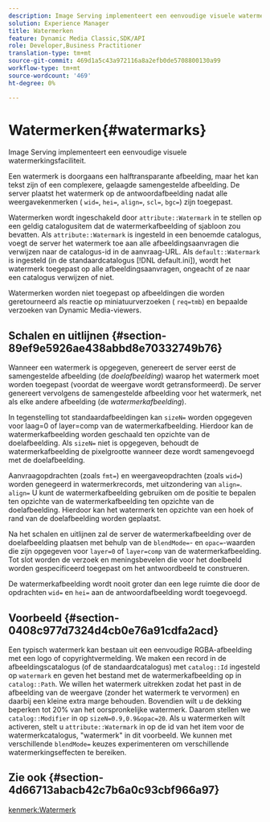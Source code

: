 ```yaml
---
description: Image Serving implementeert een eenvoudige visuele watermerkingsfaciliteit.
solution: Experience Manager
title: Watermerken
feature: Dynamic Media Classic,SDK/API
role: Developer,Business Practitioner
translation-type: tm+mt
source-git-commit: 469d1a5c43a972116a8a2efb0de5708800130a99
workflow-type: tm+mt
source-wordcount: '469'
ht-degree: 0%

---
```



# Watermerken{#watermarks}

Image Serving implementeert een eenvoudige visuele watermerkingsfaciliteit.

Een watermerk is doorgaans een halftransparante afbeelding, maar het kan tekst zijn of een complexere, gelaagde samengestelde afbeelding. De server plaatst het watermerk op de antwoordafbeelding nadat alle weergavekenmerken ( `wid=`, `hei=`, `align=`, `scl=`, `bgc=`) zijn toegepast.

Watermerken wordt ingeschakeld door `attribute::Watermark` in te stellen op een geldig catalogusitem dat de watermerkafbeelding of sjabloon zou bevatten. Als `attribute::Watermark` is ingesteld in een benoemde catalogus, voegt de server het watermerk toe aan alle afbeeldingsaanvragen die verwijzen naar de catalogus-id in de aanvraag-URL. Als `default::Watermark` is ingesteld (in de standaardcatalogus [!DNL default.ini]), wordt het watermerk toegepast op alle afbeeldingsaanvragen, ongeacht of ze naar een catalogus verwijzen of niet.

Watermerken worden niet toegepast op afbeeldingen die worden geretourneerd als reactie op miniatuurverzoeken ( `req=tmb`) en bepaalde verzoeken van Dynamic Media-viewers.

## Schalen en uitlijnen {#section-89ef9e5926ae438abbd8e70332749b76}

Wanneer een watermerk is opgegeven, genereert de server eerst de samengestelde afbeelding (de *doelafbeelding*) waarop het watermerk moet worden toegepast (voordat de weergave wordt getransformeerd). De server genereert vervolgens de samengestelde afbeelding voor het watermerk, net als elke andere afbeelding (de *watermerkafbeelding*).

In tegenstelling tot standaardafbeeldingen kan `sizeN=` worden opgegeven voor laag=0 of layer=comp van de watermerkafbeelding. Hierdoor kan de watermerkafbeelding worden geschaald ten opzichte van de doelafbeelding. Als `sizeN=` niet is opgegeven, behoudt de watermerkafbeelding de pixelgrootte wanneer deze wordt samengevoegd met de doelafbeelding.

Aanvraagopdrachten (zoals `fmt=`) en weergaveopdrachten (zoals `wid=`) worden genegeerd in watermerkrecords, met uitzondering van `align=`. `align=` U kunt de watermerkafbeelding gebruiken om de positie te bepalen ten opzichte van de watermerkafbeelding ten opzichte van de doelafbeelding. Hierdoor kan het watermerk ten opzichte van een hoek of rand van de doelafbeelding worden geplaatst.

Na het schalen en uitlijnen zal de server de watermerkafbeelding over de doelafbeelding plaatsen met behulp van de `blendMode=`- en `opac=`-waarden die zijn opgegeven voor `layer=0` of `layer=comp` van de watermerkafbeelding. Tot slot worden de verzoek en meningsbevelen die voor het doelbeeld worden gespecificeerd toegepast om het antwoordbeeld te construeren.

De watermerkafbeelding wordt nooit groter dan een lege ruimte die door de opdrachten `wid=` en `hei=` aan de antwoordafbeelding wordt toegevoegd.

## Voorbeeld {#section-0408c977d7324d4cb0e76a91cdfa2acd}

Een typisch watermerk kan bestaan uit een eenvoudige RGBA-afbeelding met een logo of copyrightvermelding. We maken een record in de afbeeldingscatalogus (of de standaardcatalogus) met `catalog::Id` ingesteld op `watermark` en geven het bestand met de watermerkafbeelding op in `catalog::Path`. We willen het watermerk uitrekken zodat het past in de afbeelding van de weergave (zonder het watermerk te vervormen) en daarbij een kleine extra marge behouden. Bovendien wilt u de dekking beperken tot 20% van het oorspronkelijke watermerk. Daarom stellen we `catalog::Modifier` in op `sizeN=0.9,0.9&opac=20`. Als u watermerken wilt activeren, stelt u `attribute::Watermark` in op de id van het item voor de watermerkcatalogus, &quot;watermerk&quot; in dit voorbeeld. We kunnen met verschillende `blendMode=` keuzes experimenteren om verschillende watermerkingseffecten te bereiken.

## Zie ook {#section-4d66713abacb42c7b6a0c93cbf966a97}

[kenmerk:Watermerk](../../../../../is-api/image-catalog/image-serving-api-ref/c-image-catalog-reference/c-attributes-reference/r-watermark.md#reference-942b50acb2dd43a5ae498dc41ea9ac9b)
